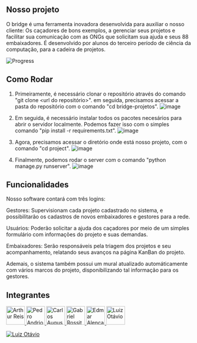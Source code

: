 ## Nosso projeto

O bridge é uma ferramenta inovadora desenvolvida para auxiliar o nosso cliente: Os caçadores de bons exemplos, a gerenciar seus projetos e facilitar sua comunicação com as ONGs que solicitam sua ajuda e seus 88 embaixadores. É desenvolvido por alunos do terceiro período de ciência da computação, para a cadeira de projetos.

![Progress](https://progress-bar.dev/100/?title=completed)

## Como Rodar

1. Primeiramente, é necessário clonar o repositório através do comando "git clone <url do repositório>". em seguida, precisamos acessar a pasta do repositório com o comando "cd bridge-projetos".
![image](https://github.com/edmaaralencar/bridge-projetos/assets/117591564/1fbca312-9734-4b2b-bf09-5488720aa5a0)

3. Em seguida, é necessário instalar todos os pacotes necesários para abrir o servidor localmente. Podemos fazer isso com o simples comando "pip install -r requirements.txt".
![image](https://github.com/edmaaralencar/bridge-projetos/assets/117591564/c60560c9-7caf-4a56-a9e7-8cda90290e70)

4. Agora, precisamos acessar o diretório onde está nosso projeto, com o comando "cd project".
![image](https://github.com/edmaaralencar/bridge-projetos/assets/117591564/5421a28a-c3fa-408c-ae46-bc129982bfb7)

5. Finalmente, podemos rodar o server com o comando "python manage.py runserver".
![image](https://github.com/edmaaralencar/bridge-projetos/assets/117591564/cbb74392-e83a-4c7a-afbe-fabb43308893)

   
## Funcionalidades

Nosso software contará com três logins: 

Gestores: Supervisionam cada projeto cadastrado no sistema, e possibilitarão os cadastros de novos embaixadores e gestores para a rede.

Usuários: Poderão solicitar a ajuda dos caçadores por meio de um simples formulário com informações do projeto e suas demandas.

Embaixadores: Serão responsáveis pela triagem dos projetos e seu acompanhamento, relatando seus avanços na página KanBan do projeto.

Ademais, o sistema também possui um mural atualizado automáticamente com vários marcos do projeto, disponibilizando tal informação para os gestores.

## Integrantes

<a href="https://github.com/arthurreis33">
  <img src="https://github.com/arthurreis33.png" width="50" alt="Arthur Reis">
</a>

<a href="https://github.com/pedroandriottii">
  <img src="https://github.com/pedroandriottii.png" width="50" alt="Pedro Andriotti">
</a>

<a href="https://github.com/CarlosAugustoP">
  <img src="https://github.com/CarlosAugustoP.png" width="50" alt="Carlos Augusto">
</a>

<a href="https://github.com/grossiter04">
  <img src="https://github.com/grossiter04.png" width="50" alt="Gabriel Rossiter">
</a>

<a href="https://github.com/edmaaralencar">
  <img src="https://github.com/edmaaralencar.png" width="50" alt="Edmar Alencar">
</a>

<a href="https://github.com/luismingati">
  <img src="https://github.com/luismingati.png" width="50" alt="Luiz Otávio">
</a>

[![Luiz Otávio](https://github.com/luismingati.png)](https://github.com/luismingati)

